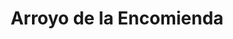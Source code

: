 ---
title: Arroyo de la Encomienda
url: /arroyo-de-la-encomienda/
latitude: 41.619
longitude: -4.793
---